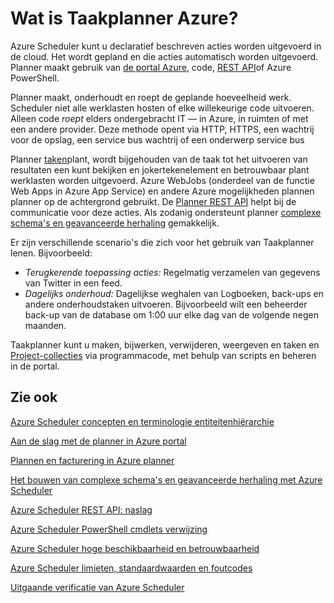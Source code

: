 <properties
 pageTitle="Wat is Taakplanner Azure? | Microsoft Azure"
 description="Azure Scheduler kunt u declaratief beschreven acties worden uitgevoerd in de cloud. Het wordt gepland en die acties automatisch worden uitgevoerd."
 services="scheduler"
 documentationCenter=".NET"
 authors="derek1ee"
 manager="kevinlam1"
 editor=""/>
<tags
 ms.service="scheduler"
 ms.workload="infrastructure-services"
 ms.tgt_pltfrm="na"
 ms.devlang="dotnet"
 ms.topic="hero-article"
 ms.date="08/18/2016"
 ms.author="deli"/>

# <a name="what-is-azure-scheduler"></a>Wat is Taakplanner Azure?

Azure Scheduler kunt u declaratief beschreven acties worden uitgevoerd in de cloud. Het wordt gepland en die acties automatisch worden uitgevoerd.  Planner maakt gebruik van [de portal Azure](scheduler-get-started-portal.md), code, [REST API](https://msdn.microsoft.com/library/mt629143.aspx)of Azure PowerShell.

Planner maakt, onderhoudt en roept de geplande hoeveelheid werk.  Scheduler niet alle werklasten hosten of elke willekeurige code uitvoeren. Alleen code _roept_ elders ondergebracht IT — in Azure, in ruimten of met een andere provider. Deze methode opent via HTTP, HTTPS, een wachtrij voor de opslag, een service bus wachtrij of een onderwerp service bus

Planner [taken](scheduler-concepts-terms.md)plant, wordt bijgehouden van de taak tot het uitvoeren van resultaten een kunt bekijken en jokertekenelement en betrouwbaar plant werklasten worden uitgevoerd. Azure WebJobs (onderdeel van de functie Web Apps in Azure App Service) en andere Azure mogelijkheden plannen planner op de achtergrond gebruikt. De [Planner REST API](https://msdn.microsoft.com/library/mt629143.aspx) helpt bij de communicatie voor deze acties. Als zodanig ondersteunt planner [complexe schema's en geavanceerde herhaling](scheduler-advanced-complexity.md) gemakkelijk.

Er zijn verschillende scenario's die zich voor het gebruik van Taakplanner lenen. Bijvoorbeeld:

+ _Terugkerende toepassing acties:_ Regelmatig verzamelen van gegevens van Twitter in een feed.
+ _Dagelijks onderhoud:_ Dagelijkse weghalen van Logboeken, back-ups en andere onderhoudstaken uitvoeren. Bijvoorbeeld wilt een beheerder back-up van de database om 1:00 uur elke dag van de volgende negen maanden.

Taakplanner kunt u maken, bijwerken, verwijderen, weergeven en taken en [Project-collecties](scheduler-concepts-terms.md) via programmacode, met behulp van scripts en beheren in de portal.

## <a name="see-also"></a>Zie ook

 [Azure Scheduler concepten en terminologie entiteitenhiërarchie](scheduler-concepts-terms.md)

 [Aan de slag met de planner in Azure portal](scheduler-get-started-portal.md)

 [Plannen en facturering in Azure planner](scheduler-plans-billing.md)

 [Het bouwen van complexe schema's en geavanceerde herhaling met Azure Scheduler](scheduler-advanced-complexity.md)

 [Azure Scheduler REST API: naslag](https://msdn.microsoft.com/library/mt629143)

 [Azure Scheduler PowerShell cmdlets verwijzing](scheduler-powershell-reference.md)

 [Azure Scheduler hoge beschikbaarheid en betrouwbaarheid](scheduler-high-availability-reliability.md)

 [Azure Scheduler limieten, standaardwaarden en foutcodes](scheduler-limits-defaults-errors.md)

 [Uitgaande verificatie van Azure Scheduler](scheduler-outbound-authentication.md)
